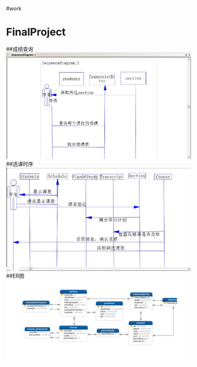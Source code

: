 ﻿#work
<h1>FinalProject</h1>

##成绩查询
![111](https://github.com/masery09143521/MIS-1/blob/master/final/marks.JPG)
##选课时序
![test](https://github.com/masery09143521/MIS-1/blob/master/final/time.JPG)
##ER图
![test](https://github.com/masery09143521/MIS-1/blob/master/final/erpic.jpg)

